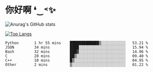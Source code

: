 # 你好啊 ❛‿˂✨

![Anurag's GitHub stats](https://github-readme-stats.vercel.app/api?username=ZombieFly&count_private=true&show_icons=true)

[![Top Langs](https://github-readme-stats.vercel.app/api/top-langs/?username=ZombieFly&layout=compact&count_private=true&hide=Ruby,makefile)](https://github.com/anuraghazra/github-readme-stats)

<!--START_SECTION:waka-->

```text
Python       1 hr 55 mins    █████████████▒░░░░░░░░░░░   53.21 %
JSON         34 mins         ████░░░░░░░░░░░░░░░░░░░░░   15.94 %
Bash         32 mins         ███▓░░░░░░░░░░░░░░░░░░░░░   14.96 %
C            20 mins         ██▒░░░░░░░░░░░░░░░░░░░░░░   09.40 %
C++          10 mins         █▒░░░░░░░░░░░░░░░░░░░░░░░   04.95 %
Other        2 mins          ▒░░░░░░░░░░░░░░░░░░░░░░░░   01.22 %
```

<!--END_SECTION:waka-->
